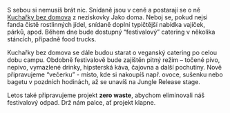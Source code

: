 S sebou si nemusíš brát nic. Snídaně jsou v ceně a postarají se o ně
[Kuchařky bez domova](http://jakodoma.org/kucharky-bez-domova-2/) z neziskovky Jako doma.
Neboj se, pokud nejsi fanda čistě rostlinných jídel, snídaně doplní typičtější nabídka vajíček,
párků, apod. Během dne bude dostupný “festivalový” catering v několika stáncích, případně food trucks.

Kuchařky bez domova se dále budou starat o veganský catering po celou dobu campu.
Obdobně festivalově bude zajištěn pitný režim – točené pivo, nepivo, vymazlené drinky,
hipsterská káva, čajovna a další pochutiny. Nově připravujeme “večerku” - místo, kde si nakoupíš
např. ovoce, sušenku nebo bagetu v pozdních hodinách, až se unavíš na Jungle Release stage.

Letos také připravujeme projekt **zero waste**, abychom eliminovali náš festivalový odpad.
Drž nám palce, ať projekt klapne.
